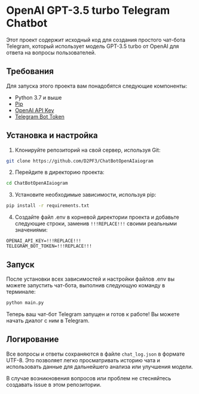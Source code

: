 # OpenAI GPT-3.5 turbo Telegram Chatbot

Этот проект содержит исходный код для создания простого чат-бота Telegram, который использует модель GPT-3.5 turbo от OpenAI для ответа на вопросы пользователей.

## Требования

Для запуска этого проекта вам понадобятся следующие компоненты:

- Python 3.7 и выше
- [Pip](https://pip.pypa.io/en/stable/)
- [OpenAI API Key](https://platform.openai.com/account/api-keys)
- [Telegram Bot Token](https://t.me/botfather)

## Установка и настройка

1. Клонируйте репозиторий на свой сервер, используя Git:

```bash
git clone https://github.com/D2PF3/ChatBotOpenAIaiogram
```

2. Перейдите в директорию проекта:

```bash
cd ChatBotOpenAIaiogram
```

3. Установите необходимые зависимости, используя pip:

```bash
pip install -r requirements.txt
```

4. Создайте файл .env в корневой директории проекта и добавьте следующие строки, заменив `!!!REPLACE!!!` своими реальными значениями:

```plaintext
OPENAI_API_KEY=!!!REPLACE!!!
TELEGRAM_BOT_TOKEN=!!!REPLACE!!!
```

## Запуск

После установки всех зависимостей и настройки файлов .env вы можете запустить чат-бота, выполнив следующую команду в терминале:

```bash
python main.py
```

Теперь ваш чат-бот Telegram запущен и готов к работе! Вы можете начать диалог с ним в Telegram.

## Логирование

Все вопросы и ответы сохраняются в файле `chat_log.json` в формате UTF-8. Это позволяет легко просматривать историю чата и использовать данные для дальнейшего анализа или улучшения модели.

В случае возникновения вопросов или проблем не стесняйтесь создавать issue в этом репозитории.

